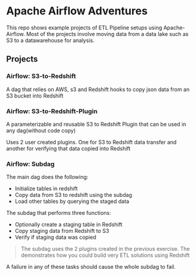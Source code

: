 # Apache Airflow Adventures

This repo shows example projects of ETL Pipeline setups using Apache-Airflow. Most of the projects involve moving data from a data lake such as S3 to a datawarehouse for analysis.

## Projects

### Airflow: S3-to-Redshift

A dag that relies on AWS, s3 and Redshift hooks to copy json data from an S3 bucket into Redshift

### Airflow: S3-to-Redshift-Plugin

A parameterizable and reusable S3 to Redshift Plugin that can be used in any dag(without code copy)

Uses 2 user created plugins. One for S3 to Redshift data transfer and another for verifying that data copied into Redshift

### Airflow: Subdag

The main dag does the following:

* Initialize tables in redshift
* Copy data from S3 to redshift using the subdag
* Load other tables by querying the staged data

The subdag that performs three functions:

* Optionally create a staging table in Redshift
* Copy staging data from Redshift to S3
* Verify if staging data was copied

> The subdag uses the 2 plugins created in the previous exercise. The demonstrates how you could build very ETL solutions using Redshift

A failure in any of these tasks should cause the whole subdag to fail.
